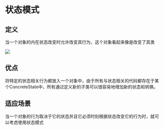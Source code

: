 # 状态模式





## 定义



当一个对象的内在状态改变时允许改变其行为，这个对象看起来像是改变了其类



![](F:\GithubOpenSource\Records\设计模式\image\状态模式.png)







## 优点



将特定的状态相关行为都放入一个对象中，由于所有与状态相关的代码都存在于某个ConcreteState中，所有通过定义新的子类可以很容易地增加新的状态和转换。





## 适应场景



当一个对象的行为取决于它的状态并且它必须时刻根据状态改变它的行为时，就可以考虑使用状态模式